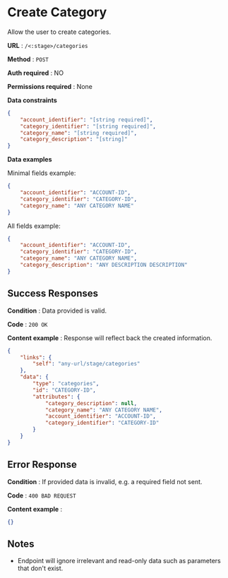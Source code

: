 # Create Category

Allow the user to create categories.

**URL** : `/<:stage>/categories`

**Method** : `POST`

**Auth required** : NO

**Permissions required** : None

**Data constraints**

```json
{
    "account_identifier": "[string required]",
    "category_identifier": "[string required]",
    "category_name": "[string required]",
    "category_description": "[string]"
}
```

**Data examples**

Minimal fields example:

```json
{
    "account_identifier": "ACCOUNT-ID",
    "category_identifier": "CATEGORY-ID",
    "category_name": "ANY CATEGORY NAME"
}
```

All fields example:


```json
{
    "account_identifier": "ACCOUNT-ID",
    "category_identifier": "CATEGORY-ID",
    "category_name": "ANY CATEGORY NAME",
    "category_description": "ANY DESCRIPTION DESCRIPTION"
}
```

## Success Responses

**Condition** : Data provided is valid.

**Code** : `200 OK`

**Content example** : Response will reflect back the created information.
```json
{
    "links": {
        "self": "any-url/stage/categories"
    },
    "data": {
        "type": "categories",
        "id": "CATEGORY-ID",
        "attributes": {
            "category_description": null,
            "category_name": "ANY CATEGORY NAME",
            "account_identifier": "ACCOUNT-ID",
            "category_identifier": "CATEGORY-ID"
        }
    }
}
```

## Error Response

**Condition** : If provided data is invalid, e.g. a required field not sent.

**Code** : `400 BAD REQUEST`

**Content example** :

```json
{}
```

## Notes

* Endpoint will ignore irrelevant and read-only data such as parameters that
  don't exist.
